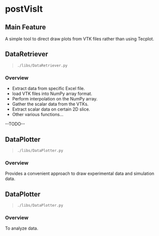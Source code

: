 # postVisIt
## Main Feature
A simple tool to direct draw plots from VTK files rather than using Tecplot.

## DataRetriever

> `./libs/DataRetriever.py`

### Overview

- Extract data from specific Excel file.
- load VTK files into NumPy array format.
- Perform interpolation on the NumPy array.
- Gather the scalar data from the VTKs.
- Extract scalar data on certain 2D slice.
- Other various functions...

--TODO--

## DataPlotter

> `./libs/DataPlotter.py`

### Overview

Provides a convenient approach to draw experimental data and simulation data.

## DataPlotter

> `./libs/DataPlotter.py`

### Overview

To analyze data.
